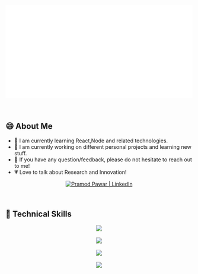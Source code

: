 <p align="center">
  <img src="https://github.com/pramodpawar11/pramodpawar11/blob/main/header.svg" alt="my banner"></a>
</p>
<br>

## 😄 About Me
- 🌱 I am currently learning React,Node and related technologies.
- 🔭 I am currently working on different personal projects and learning new stuff.
- 💬 If you have any question/feedback, please do not hesitate to reach out to me!
- 💗 Love to talk about Research and Innovation!

  
<p align="center">
  <a href="https://https://www.linkedin.com/in/pramodpawar1/"><img src="https://img.shields.io/badge/LinkedIn-0077B5?style=for-the-badge&logo=linkedin&logoColor=white" alt="Pramod Pawar | LinkedIn"/></a>
</p>

<br>

## 💼 Technical Skills

<p align="center">
  <a href="https://skillicons.dev">
    <img src="https://skillicons.dev/icons?i=cpp,cs,js,py,ts" />
  </a>
</p>

<p align="center">
  <a href="https://skillicons.dev">
    <img src="https://skillicons.dev/icons?i=react,nextjs,html,css,tailwind,bootstrap" />
  </a>
</p>

<p align="center">
  <a href="https://skillicons.dev">
    <img src="https://skillicons.dev/icons?i=nodejs,express,dotnet,mongodb,mysql,sqlite,docker" />
  </a>
</p>

<p align="center">
  <a href="https://skillicons.dev">
    <img src="https://skillicons.dev/icons?i=git,github,heroku,vercel,atom,vscode,visualstudio,androidstudio" />
  </a>
</p>

<br>

<br>
